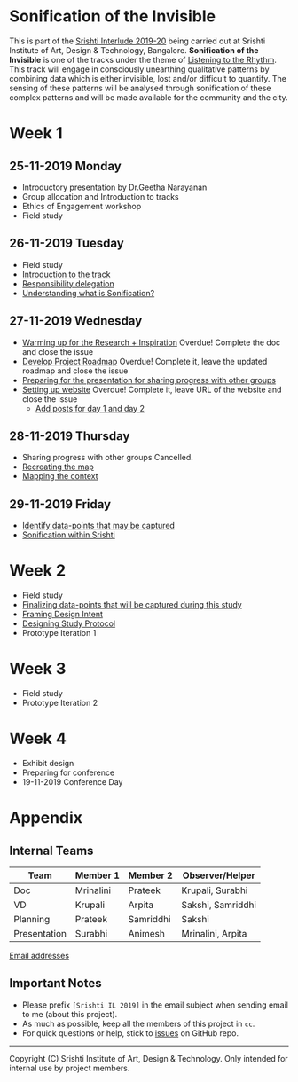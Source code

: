 # Sonification of the Invisible

This is part of the [Srishti Interlude 2019-20](#srishti-interlude-2019-20) being carried out at Srishti Institute of Art, Design & Technology, Bangalore. **Sonification of the Invisible** is one of the tracks under the theme of [Listening to the Rhythm](#objective-of-the-engagement). This track will engage in consciously unearthing qualitative patterns by combining data which is either invisible, lost and/or difficult to quantify. The sensing of these patterns will be analysed through sonification of these complex patterns and will be made available for the community and the city.

# Week 1
## 25-11-2019 Monday
- Introductory presentation by Dr.Geetha Narayanan
- Group allocation and Introduction to tracks
- Ethics of Engagement workshop
- Field study

## 26-11-2019 Tuesday
- Field study
- [Introduction to the track](https://github.com/0xf17/sonification-of-the-invisible/issues/10)
- [Responsibility delegation](https://github.com/0xf17/sonification-of-the-invisible/issues/1)
- [Understanding what is Sonification?](https://github.com/0xf17/sonification-of-the-invisible/issues/2)

## 27-11-2019 Wednesday
- [Warming up for the Research + Inspiration](https://github.com/0xf17/sonification-of-the-invisible/issues/3) <span class="alert">Overdue! Complete the doc and close the issue</span>
- [Develop Project Roadmap](https://github.com/0xf17/sonification-of-the-invisible/issues/4) <span class="alert">Overdue! Complete it, leave the updated roadmap and close the issue</span>
- [Preparing for the presentation for sharing progress with other groups](https://github.com/0xf17/sonification-of-the-invisible/issues/13)
- [Setting up website](https://github.com/0xf17/sonification-of-the-invisible/issues/14) <span class="alert">Overdue! Complete it, leave URL of the website and close the issue</span>
  - [Add posts for day 1 and day 2](https://github.com/0xf17/sonification-of-the-invisible/issues/16)

## 28-11-2019 Thursday
- Sharing progress with other groups <span class="warning">Cancelled.</span>
- [Recreating the map](https://github.com/0xf17/sonification-of-the-invisible/issues/17)
- [Mapping the context](https://github.com/0xf17/sonification-of-the-invisible/issues/18)

## 29-11-2019 Friday
- [Identify data-points that may be captured](https://github.com/0xf17/sonification-of-the-invisible/issues/5)
- [Sonification within Srishti](https://github.com/0xf17/sonification-of-the-invisible/issues/6)

# Week 2
- Field study
- [Finalizing data-points that will be captured during this study](https://github.com/0xf17/sonification-of-the-invisible/issues/7)
- [Framing Design Intent](https://github.com/0xf17/sonification-of-the-invisible/issues/8)
- [Designing Study Protocol](https://github.com/0xf17/sonification-of-the-invisible/issues/9)
- Prototype Iteration 1

# Week 3
- Field study
- Prototype Iteration 2

# Week 4
- Exhibit design
- Preparing for conference
- 19-11-2019 Conference Day

# Appendix
## Internal Teams

| Team           | Member 1   | Member 2    | Observer/Helper     |
| -------------- | ---------- | ----------- | ------------------- |
| Doc            | Mrinalini  | Prateek     | Krupali, Surabhi    |
| VD             | Krupali    | Arpita      | Sakshi, Samriddhi   |
| Planning       | Prateek    | Samriddhi   | Sakshi              |
| Presentation   | Surabhi    | Animesh     | Mrinalini, Arpita   |

[Email addresses](https://github.com/0xf17/sonification-of-the-invisible/wiki/Project-Members---Contacts)

## Important Notes
- Please prefix `[Srishti IL 2019]` in the email subject when sending email to me (about this project).
- As much as possible, keep all the members of this project in `cc`.
- For quick questions or help, stick to [issues](https://github.com/0xf17/sonification-of-the-invisible/issues) on GitHub repo.

<hr/>

Copyright (C) Srishti Institute of Art, Design & Technology. Only intended for internal use by project members.
